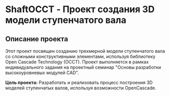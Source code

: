 # ShaftOCCT - Проект создания 3D модели ступенчатого вала

## Описание проекта

Этот проект посвящен созданию трехмерной модели ступенчатого вала со сложными конструктивными элементами, используя библиотеку Open Cascade Technology (OCCT). Проект выполняется в рамках индивидуального задания на проектный семинар "Основы разработки высокоуровневых модулей CAD".

**Цель проекта:** Разработать и реализовать процесс построения 3D моделей ступенчатых валов, используя возможности OpenCascade.
